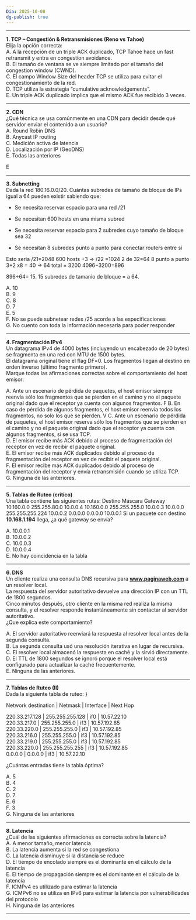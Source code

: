 ```yaml
---
Dia: 2025-10-08
dg-publish: true
---
```

---

**1. TCP – Congestión & Retransmisiones (Reno vs Tahoe)**  
Elija la opción correcta:  
A. A la recepción de un triple ACK duplicado, TCP Tahoe hace un fast retransmit y entra en congestion avoidance.  
B. El tamaño de ventana se ve siempre limitado por el tamaño del congestion window (CWND).  
C. El campo Window Size del header TCP se utiliza para evitar el congestionamiento de la red.  
D. TCP utiliza la estrategia “cumulative acknowledgements”.  
E. Un triple ACK duplicado implica que el mismo ACK fue recibido 3 veces.

---

**2. CDN**  
¿Qué técnica se usa comúnmente en una CDN para decidir desde qué servidor enviar el contenido a un usuario?  
A. Round Robin DNS  
B. Anycast IP routing  
C. Medición activa de latencia  
D. Localización por IP (GeoDNS)  
E. Todas las anteriores

E 

---

**3. Subnetting**  
Dada la red 180.16.0.0/20. Cuántas subredes de tamaño de bloque de IPs igual a 64 pueden existir sabiendo que:

- Se necesita reservar espacio para una red /21
    
- Se necesitan 600 hosts en una misma subred
    
- Se necesita reservar espacio para 2 subredes cuyo tamaño de bloque sea 32
    
- Se necesitan 8 subredes punto a punto para conectar routers entre sí
    

Esto seria /21=2048 
600 hosts +3 -> /22 =1024
2 de 32=64 
8 punto a punto 3+2 x8 = 40 -> 64
total = 3200
4096−3200=896

896÷64= 15. 15 subredes de tamanio de bloque = a 64.

A. 10  
B. 9  
C. 8  
D. 7  
E. 5  
F. No se puede subnetear redes /25 acorde a las especificaciones  
G. No cuento con toda la información necesaria para poder responder

---

**4. Fragmentación IPv4**  
Un datagrama IPv4 de 4000 bytes (incluyendo un encabezado de 20 bytes) se fragmenta en una red con MTU de 1500 bytes.  
El datagrama original tiene el flag DF=0. Los fragmentos llegan al destino en orden inverso (último fragmento primero).  
Marque todas las afirmaciones correctas sobre el comportamiento del host emisor:

A. Ante un escenario de pérdida de paquetes, el host emisor siempre reenvía sólo los fragmentos que se pierden en el camino y no el paquete original dado que el receptor ya cuenta con algunos fragmentos.  F
B. En caso de pérdida de algunos fragmentos, el host emisor reenvía todos los fragmentos, no solo los que se pierden.  V
C. Ante un escenario de pérdida de paquetes, el host emisor reserva sólo los fragmentos que se pierden en el camino y no el paquete original dado que el receptor ya cuenta con algunos fragmentos, si se usa TCP.  
D. El emisor recibe más ACK debido al proceso de fragmentación del receptor en vez de recibir el paquete original.  
E. El emisor recibe más ACK duplicados debido al proceso de fragmentación del receptor en vez de recibir el paquete original.  
F. El emisor recibe más ACK duplicados debido al proceso de fragmentación del receptor y envía retransmisión cuando se utiliza TCP.  
G. Ninguna de las anteriores.

---

**5. Tablas de Ruteo (crítico)**  
Una tabla contiene las siguientes rutas:
Destino      Máscara         Gateway
10.160.0.0   255.255.80.0    10.0.0.4
10.160.0.0   255.255.255.0   10.0.0.3
10.0.0.0     255.255.255.224 10.0.0.2
0.0.0.0      0.0.0.0         10.0.0.1
Si un paquete con destino **10.168.1.194** llega, ¿a qué gateway se envía?  

A. 10.0.0.1  
B. 10.0.0.2  
C. 10.0.0.3  
D. 10.0.0.4  
E. No hay coincidencia en la tabla  

---

**6. DNS**  
Un cliente realiza una consulta DNS recursiva para **www.paginaweb.com** a un resolver local.  
La respuesta del servidor autoritativo devuelve una dirección IP con un TTL de 1800 segundos.  
Cinco minutos después, otro cliente en la misma red realiza la misma consulta, y el resolver responde instantáneamente sin contactar al servidor autoritativo.  
¿Que explica este comportamiento?  

A. El servidor autoritativo reenviará la respuesta al resolver local antes de la segunda consulta.  
B. La segunda consulta usó una resolución iterativa en lugar de recursiva.  
C. El resolver local almacenó la respuesta en caché y la sirvió directamente.  
D. El TTL de 1800 segundos se ignoró porque el resolver local está configurado para actualizar la caché frecuentemente.  
E. Ninguna de las anteriores.  

---

**7. Tablas de Ruteo (II)**  
Dada la siguiente tabla de ruteo: }

Network destination | Netmask | Interface | Next Hop

220.33.217.128 | 255.255.255.128 | if0 | 10.57.22.10  
220.33.217.0 | 255.255.255.0 | if3 | 10.57.192.85  
220.33.220.0 | 255.255.255.0 | if3 | 10.57.192.85  
220.33.216.0 | 255.255.255.0 | if3 | 10.57.192.85  
220.33.219.0 | 255.255.255.0 | if3 | 10.57.192.85  
220.33.220.0 | 255.255.255.255 | if3 | 10.57.192.85  
0.0.0.0 | 0.0.0.0 | if3 | 10.57.22.10

¿Cuántas entradas tiene la tabla óptima?  

A. 5  
B. 4  
C. 2  
D. 7  
E. 6  
F. 3  
G. Ninguna de las anteriores  

---

**8. Latencia**  
¿Cuál de las siguientes afirmaciones es correcta sobre la latencia?  
A. A menor tamaño, menor latencia  
B. La latencia aumenta si la red se congestiona  
C. La latencia disminuye si la distancia se reduce  
D. El tiempo de encolado siempre es el dominante en el cálculo de la latencia  
E. El tiempo de propagación siempre es el dominante en el cálculo de la latencia  
F. ICMPv4 es utilizado para estimar la latencia  
G. ICMPv6 no se utiliza en IPv6 para estimar la latencia por vulnerabilidades del protocolo  
H. Ninguna de las anteriores  

---

